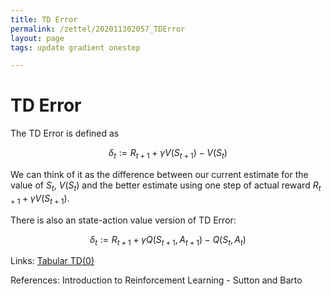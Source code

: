 ```yaml
---
title: TD Error
permalink: /zettel/202011302057_TDError
layout: page
tags: update gradient onestep

---
```

# TD Error

The TD Error is defined as 

$$
\delta_t := R_{t+1} + \gamma V(S_{t+1}) - V(S_t)
$$

We can think of it as the difference between our current estimate for the value 
of $S_t$, $V(S_t)$ and the better estimate using one step of actual reward 
$R_{t+1} + \gamma V(S_{t+1})$.

There is also an state-action value version of TD Error:

$$ \delta_t := R_{t+1} + \gamma Q(S_{t+1}, A_{t+1}) - Q(S_t, A_t) $$

Links: [Tabular TD(0)](202011302050_tabularTDZero)

References: Introduction to Reinforcement Learning - Sutton and Barto


